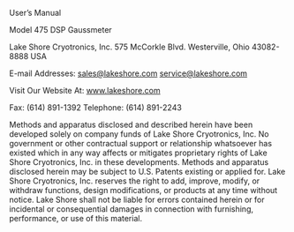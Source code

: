 User’s Manual

Model 475
DSP Gaussmeter

Lake Shore Cryotronics, Inc.
575 McCorkle Blvd.
Westerville, Ohio 43082-8888 USA

E-mail Addresses:
sales@lakeshore.com
service@lakeshore.com

Visit Our Website At:
www.lakeshore.com

Fax: (614) 891-1392
Telephone: (614) 891-2243

Methods and apparatus disclosed and described herein have been developed solely on company funds of Lake Shore Cryotronics, Inc. No government or other contractual support or relationship whatsoever has existed which in any way affects or mitigates proprietary rights of Lake Shore Cryotronics, Inc. in these developments. Methods and apparatus disclosed herein may be subject to U.S. Patents existing or applied for. Lake Shore Cryotronics, Inc. reserves the right to add, improve, modify, or withdraw functions, design modifications, or products at any time without notice. Lake Shore shall not be liable for errors contained herein or for incidental or consequential damages in connection with furnishing, performance, or use of this material.